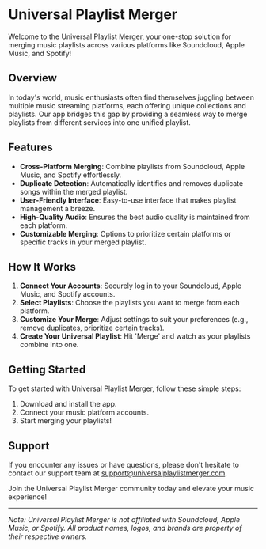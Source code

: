 # Universal Playlist Merger

Welcome to the Universal Playlist Merger, your one-stop solution for merging music playlists across various platforms like Soundcloud, Apple Music, and Spotify! 

## Overview

In today's world, music enthusiasts often find themselves juggling between multiple music streaming platforms, each offering unique collections and playlists. Our app bridges this gap by providing a seamless way to merge playlists from different services into one unified playlist. 

## Features

- **Cross-Platform Merging**: Combine playlists from Soundcloud, Apple Music, and Spotify effortlessly.
- **Duplicate Detection**: Automatically identifies and removes duplicate songs within the merged playlist.
- **User-Friendly Interface**: Easy-to-use interface that makes playlist management a breeze.
- **High-Quality Audio**: Ensures the best audio quality is maintained from each platform.
- **Customizable Merging**: Options to prioritize certain platforms or specific tracks in your merged playlist.

## How It Works

1. **Connect Your Accounts**: Securely log in to your Soundcloud, Apple Music, and Spotify accounts.
2. **Select Playlists**: Choose the playlists you want to merge from each platform.
3. **Customize Your Merge**: Adjust settings to suit your preferences (e.g., remove duplicates, prioritize certain tracks).
4. **Create Your Universal Playlist**: Hit 'Merge' and watch as your playlists combine into one.

## Getting Started

To get started with Universal Playlist Merger, follow these simple steps:
1. Download and install the app.
2. Connect your music platform accounts.
3. Start merging your playlists!

## Support

If you encounter any issues or have questions, please don't hesitate to contact our support team at [support@universalplaylistmerger.com](mailto:support@universalplaylistmerger.com).

Join the Universal Playlist Merger community today and elevate your music experience!

---

*Note: Universal Playlist Merger is not affiliated with Soundcloud, Apple Music, or Spotify. All product names, logos, and brands are property of their respective owners.*


